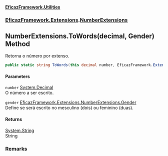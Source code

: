 #### [EficazFramework.Utilities](EficazFramework_Utilities.md 'EficazFramework.Utilities')
### [EficazFramework.Extensions](EficazFramework_Utilities.md#EficazFramework_Extensions 'EficazFramework.Extensions').[NumberExtensions](NumberExtensions.md 'EficazFramework.Extensions.NumberExtensions')
## NumberExtensions.ToWords(decimal, Gender) Method
Retorna o número por extenso.  
```csharp
public static string ToWords(this decimal number, EficazFramework.Extensions.NumberExtensions.Gender gender=EficazFramework.Extensions.NumberExtensions.Gender.Masculino);
```
#### Parameters
<a name='EficazFramework_Extensions_NumberExtensions_ToWords(decimal_EficazFramework_Extensions_NumberExtensions_Gender)_number'></a>
`number` [System.Decimal](https://docs.microsoft.com/en-us/dotnet/api/System.Decimal 'System.Decimal')  
O número a ser escrito.
  
<a name='EficazFramework_Extensions_NumberExtensions_ToWords(decimal_EficazFramework_Extensions_NumberExtensions_Gender)_gender'></a>
`gender` [EficazFramework.Extensions.NumberExtensions.Gender](https://docs.microsoft.com/en-us/dotnet/api/EficazFramework.Extensions.NumberExtensions.Gender 'EficazFramework.Extensions.NumberExtensions.Gender')  
Define se será escrito no mesculino (dois) ou feminino (duas).
  
#### Returns
[System.String](https://docs.microsoft.com/en-us/dotnet/api/System.String 'System.String')  
String
### Remarks
